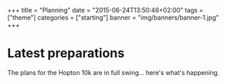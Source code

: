 +++
title = "Planning"
date = "2015-06-24T13:50:46+02:00"
tags = ["theme"]
categories = ["starting"]
banner = "img/banners/banner-1.jpg"
+++

# Latest preparations

The plans for the Hopton 10k are in full swing... here's what's happening.

